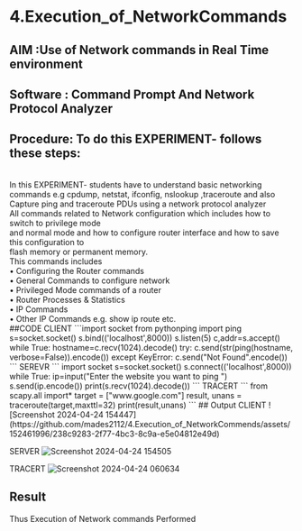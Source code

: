 # 4.Execution_of_NetworkCommands
## AIM :Use of Network commands in Real Time environment
## Software : Command Prompt And Network Protocol Analyzer
## Procedure: To do this EXPERIMENT- follows these steps:
<BR>
In this EXPERIMENT- students have to understand basic networking commands e.g cpdump, netstat, ifconfig, nslookup ,traceroute and also Capture ping and traceroute PDUs using a network protocol analyzer 
<BR>
All commands related to Network configuration which includes how to switch to privilege mode
<BR>
and normal mode and how to configure router interface and how to save this configuration to
<BR>
flash memory or permanent memory.
<BR>
This commands includes
<BR>
• Configuring the Router commands
<BR>
• General Commands to configure network
<BR>
• Privileged Mode commands of a router 
<BR>
• Router Processes & Statistics
<BR>
• IP Commands
<BR>
• Other IP Commands e.g. show ip route etc.
<BR>
##CODE
CLIENT
```import socket 
from pythonping import ping 
s=socket.socket() 
s.bind(('localhost',8000)) 
s.listen(5) 
c,addr=s.accept() 
while True: 
    hostname=c.recv(1024).decode() 
    try: 
        c.send(str(ping(hostname, verbose=False)).encode()) 
    except KeyError: 
        c.send("Not Found".encode())
```
SEREVR
```
import socket 
s=socket.socket() 
s.connect(('localhost',8000)) 
while True: 
    ip=input("Enter the website you want to ping ") 
    s.send(ip.encode()) 
    print(s.recv(1024).decode()) 
```
TRACERT
```
from scapy.all import* 
target = ["www.google.com"] 
result, unans = traceroute(target,maxttl=32) 
print(result,unans) 
```
## Output
CLIENT
![Screenshot 2024-04-24 154447](https://github.com/mades2112/4.Execution_of_NetworkCommends/assets/152461996/238c9283-2f77-4bc3-8c9a-e5e04812e49d)


SERVER
![Screenshot 2024-04-24 154505](https://github.com/mades2112/4.Execution_of_NetworkCommends/assets/152461996/4b7a9d02-cee4-4c56-827c-99255e872494)


TRACERT
![Screenshot 2024-04-24 060634](https://github.com/mades2112/4.Execution_of_NetworkCommends/assets/152461996/a1ee8b77-f64c-4f02-b376-5ae61da26a91)


## Result
Thus Execution of Network commands Performed 
